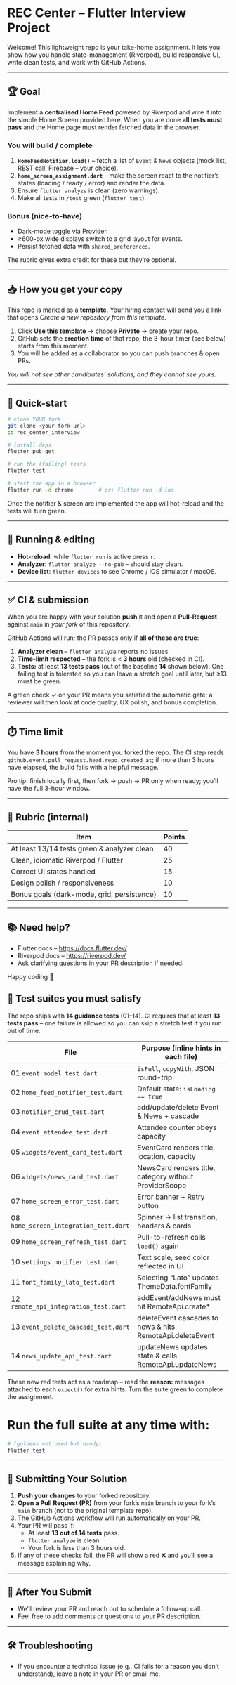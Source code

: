 # REC Center – Flutter Interview Project

Welcome! This lightweight repo is your take-home assignment. It lets you
show how you handle state-management (Riverpod), build responsive UI, write
clean tests, and work with GitHub Actions.

---

## 🏆 Goal

Implement a **centralised Home Feed** powered by Riverpod and wire it into the
simple Home Screen provided here. When you are done **all tests must pass**
and the Home page must render fetched data in the browser.

### You will build / complete

1. **`HomeFeedNotifier.load()`** – fetch a list of `Event` & `News` objects
   (mock list, REST call, Firebase – your choice).
2. **`home_screen_assignment.dart`** – make the screen react to the notifier’s
   states (loading / ready / error) and render the data.
3. Ensure `flutter analyze` is clean (zero warnings).
4. Make all tests in `/test` green (`flutter test`).

### Bonus (nice-to-have)

- Dark-mode toggle via Provider.
- ≥600-px wide displays switch to a grid layout for events.
- Persist fetched data with `shared_preferences`.

The rubric gives extra credit for these but they’re optional.

---

## 📥 How you get your copy

This repo is marked as a **template**. Your hiring contact will send you a
link that opens _Create a new repository from this template_.

1. Click **Use this template** → choose **Private** → create your repo.
2. GitHub sets the **creation time** of that repo; the 3-hour timer (see below)
   starts from this moment.
3. You will be added as a collaborator so you can push branches & open PRs.

_You will not see other candidates’ solutions, and they cannot see yours._

---

## 🚀 Quick-start

```bash
# clone YOUR fork
git clone <your-fork-url>
cd rec_center_interview

# install deps
flutter pub get

# run the (failing) tests
flutter test

# start the app in a browser
flutter run -d chrome        # or: flutter run -d ios
```

Once the notifier & screen are implemented the app will hot-reload and the
tests will turn green.

---

## 📑 Running & editing

- **Hot-reload**: while `flutter run` is active press `r`.
- **Analyzer**: `flutter analyze --no-pub` – should stay clean.
- **Device list**: `flutter devices` to see Chrome / iOS simulator / macOS.

---

## ✅ CI & submission

When you are happy with your solution **push** it and open a **Pull-Request**
against `main` in _your fork_ of this repository.

GitHub Actions will run; the PR passes only if **all of these are true**:

1. **Analyzer clean** – `flutter analyze` reports no issues.
2. **Time-limit respected** – the fork is < **3 hours** old (checked in CI).
3. **Tests:** at least **13 tests pass** (out of the baseline **14** shown
   below). One failing test is tolerated so you can leave a stretch goal until
   later, but ≥13 must be green.

A green check ✓ on your PR means you satisfied the automatic gate; a reviewer
will then look at code quality, UX polish, and bonus completion.

---

## ⏱️ Time limit

You have **3 hours** from the moment you forked the repo. The CI step reads
`github.event.pull_request.head.repo.created_at`; if more than 3 hours have
elapsed, the build fails with a helpful message.

Pro tip: finish locally first, then fork → push → PR only when ready; you’ll
have the full 3-hour window.

---

## 🧾 Rubric (internal)

| Item                                        | Points |
| ------------------------------------------- | ------ |
| At least 13/14 tests green & analyzer clean | 40     |
| Clean, idiomatic Riverpod / Flutter         | 25     |
| Correct UI states handled                   | 15     |
| Design polish / responsiveness              | 10     |
| Bonus goals (dark-mode, grid, persistence)  | 10     |

---

## 📚 Need help?

- Flutter docs – <https://docs.flutter.dev/>
- Riverpod docs – <https://riverpod.dev/>
- Ask clarifying questions in your PR description if needed.

Happy coding 🚀

## 🧪 Test suites you must satisfy

The repo ships with **14 guidance tests** (01–14). CI requires that at least
**13 tests pass** – one failure is allowed so you can skip a stretch test if
you run out of time.

| File                                   | Purpose (inline hints in each file)                       |
| -------------------------------------- | --------------------------------------------------------- |
| 01 `event_model_test.dart`             | `isFull`, `copyWith`, JSON round-trip                     |
| 02 `home_feed_notifier_test.dart`      | Default state: `isLoading == true`                        |
| 03 `notifier_crud_test.dart`           | add/update/delete Event & News + cascade                  |
| 04 `event_attendee_test.dart`          | Attendee counter obeys capacity                           |
| 05 `widgets/event_card_test.dart`      | EventCard renders title, location, capacity               |
| 06 `widgets/news_card_test.dart`       | NewsCard renders title, category without ProviderScope    |
| 07 `home_screen_error_test.dart`       | Error banner + Retry button                               |
| 08 `home_screen_integration_test.dart` | Spinner → list transition, headers & cards                |
| 09 `home_screen_refresh_test.dart`     | Pull-to-refresh calls `load()` again                      |
| 10 `settings_notifier_test.dart`       | Text scale, seed color reflected in UI                    |
| 11 `font_family_lato_test.dart`        | Selecting “Lato” updates ThemeData.fontFamily             |
| 12 `remote_api_integration_test.dart`  | addEvent/addNews must hit RemoteApi.create\*              |
| 13 `event_delete_cascade_test.dart`    | deleteEvent cascades to news & hits RemoteApi.deleteEvent |
| 14 `news_update_api_test.dart`         | updateNews updates state & calls RemoteApi.updateNews     |

These new red tests act as a roadmap – read the **reason:** messages attached to each `expect()` for extra hints. Turn the suite green to complete the assignment.

# Run the full suite at any time with:

```bash
# (goldens not used but handy)
flutter test
```

---

## 🚦 Submitting Your Solution

1. **Push your changes** to your forked repository.
2. **Open a Pull Request (PR)** from your fork’s `main` branch to your fork’s `main` branch (not to the original template repo).
3. The GitHub Actions workflow will run automatically on your PR.
4. Your PR will pass if:
   - At least **13 out of 14 tests** pass.
   - `flutter analyze` is clean.
   - Your fork is less than 3 hours old.
5. If any of these checks fail, the PR will show a red ❌ and you’ll see a message explaining why.

---

## 📝 After You Submit

- We’ll review your PR and reach out to schedule a follow-up call.
- Feel free to add comments or questions to your PR description.

---

## 🛠️ Troubleshooting

- If you encounter a technical issue (e.g., CI fails for a reason you don’t understand), leave a note in your PR or email me.
